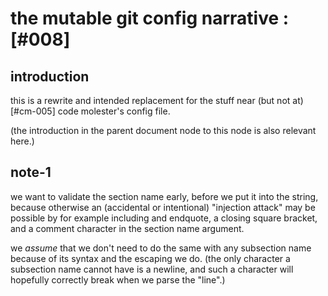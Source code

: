 # the mutable git config narrative :[#008]


## introduction

this is a rewrite and intended replacement for the stuff near (but not
at) [#cm-005] code molester's config file.

(the introduction in the parent document node to this node is also
relevant here.)


## note-1

we want to validate the section name early, before we put it into the
string, because otherwise an (accidental or intentional) "injection
attack" may be possible by for example including and endquote, a closing
square bracket, and a comment character in the section name argument.

we *assume* that we don't need to do the same with any subsection name
because of its syntax and the escaping we do. (the only character a
subsection name cannot have is a newline, and such a character will
hopefully correctly break when we parse the "line".)
